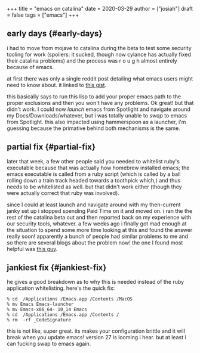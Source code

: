 +++
title = "emacs on catalina"
date = 2020-03-29
author = ["josiah"]
draft = false
tags = ["emacs"]
+++

## early days {#early-days}

i had to move from mojave to catalina during the beta to test some security tooling for work (spoilers: it sucked, though now cylance has actually fixed their catalina problems) and the process was r o u g h almost entirely because of emacs.

at first there was only a single reddit post detailing what emacs users might need to know about. it linked to [this gist](https://gist.github.com/dive/f64c645a9086afce8e5dd2590071dbf9).

this basically says to run this lisp to add your proper emacs path to the proper exclusions and then you won't have any problems. Ok great! but that didn't work. I could now _launch_ emacs from Spotlight and navigate around my Docs/Downloads/whatever, but i was totally unable to _swap_ to emacs from Spotlight. this also impacted using hammerspoon as a launcher, i'm guessing because the primative behind both mechanisms is the same.


## partial fix {#partial-fix}

later that week, a few other people said you needed to whitelist <span class="underline">ruby's</span> executable because that was actually how homebrew installed emacs; the emacs executable is called from a ruby script (which is called by a ball rolling down a train track headed towards a toothpick which,) and thus needs to be whitelisted as well. but that didn't work either (though they were actually correct that ruby was involved).

since I could at least launch and navigate around with my then-current janky set up i stopped spending Paid Time on it and moved on. i ran the the rest of the catalina beta out and then reported back on my experience with our security tools, whatever. a few weeks ago i finally got mad enough at the situation to spend some more time looking at this and found the answer really soon! apparently a bunch of people had similar problems to me and so there are several blogs about the problem now! the one I found most helpful was [this guy](https://spin.atomicobject.com/2019/12/12/fixing-emacs-macos-catalina/).


## jankiest fix {#jankiest-fix}

he gives a good breakdown as to why this is needed <span class="underline">instead of</span> the ruby application whitelisting. here's the quick fix:

```shell
% cd  /Applications /Emacs.app /Contents /MacOS
% mv Emacs Emacs-launcher
% mv Emacs-x86_64- 10_14 Emacs
% cd  /Applications /Emacs.app /Contents /
% rm  -rf _CodeSignature
```

this is not like, super great. its makes your configuration brittle and it will break when you update emacs! version 27 is looming i hear. but at least i can fucking swap to emacs again.
